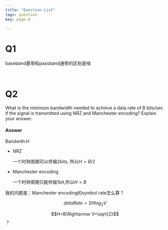 ```yaml
---
title: "Question List"
tags: question
key: page-Q

---
```




# Q1

baseband基带和passband通带的区别是啥

<br/>

# Q2

What is the minimum bandwidth needed to achieve a data rate of B bits/sec if the signal is transmitted using NRZ and Manchester encoding? Explain your answer.

#### Answer

Bandwith:H 

- NRZ

  一个时钟周期可以传输2bits, 所以$H=B/2$

- Manchester encoding

  一个时钟周期只能传输1bit,所以$H=B$

我的问题是：Manchester encoding的symbol rate怎么算？

$$dataRate=2Hlog_2V$$

$$H=B\Rightarrow V=\sqrt{2}$$？

